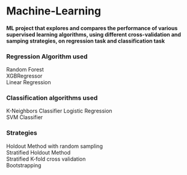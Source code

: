 # Machine-Learning

#### ML project that explores and compares the performance of various supervised learning algorithms, using different cross-validation and samping strategies, on regression task and classification task

### Regression Algorithm used
Random Forest<br/>
XGBRegressor<br/>
Linear Regression<br/>

### Classification algorithms used

K-Neighbors Classifier
Logistic Regression<br/>
SVM Classifier<br/>

### Strategies

Holdout Method with random sampling <br/>
Stratified Holdout Method<br/>
Stratified K-fold cross validation<br/>
Bootstrapping<br/>


